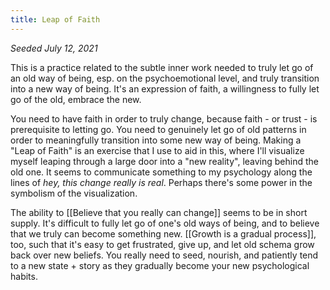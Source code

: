 ```yaml
---
title: Leap of Faith
---
```


*Seeded July 12, 2021*

This is a practice related to the subtle inner work needed to truly let go of an old way of being, esp. on the psychoemotional level, and truly transition into a new way of being. It's an expression of faith, a willingness to fully let go of the old, embrace the new. 

You need to have faith in order to truly change, because faith - or trust - is prerequisite to letting go. You need to genuinely let go of old patterns in order to meaningfully transition into some new way of being. Making a "Leap of Faith" is an exercise that I use to aid in this, where I'll visualize myself leaping through a large door into a "new reality", leaving behind the old one. It seems to communicate something to my psychology along the lines of *hey, this change really is real*. Perhaps there's some power in the symbolism of the visualization. 

The ability to [[Believe that you really can change]] seems to be in short supply. It's difficult to fully let go of one's old ways of being, and to believe that we truly can become something new. [[Growth is a gradual process]], too, such that it's easy to get frustrated, give up, and let old schema grow back over new beliefs. You really need to seed, nourish, and patiently tend to a new state + story as they gradually become your new psychological habits.